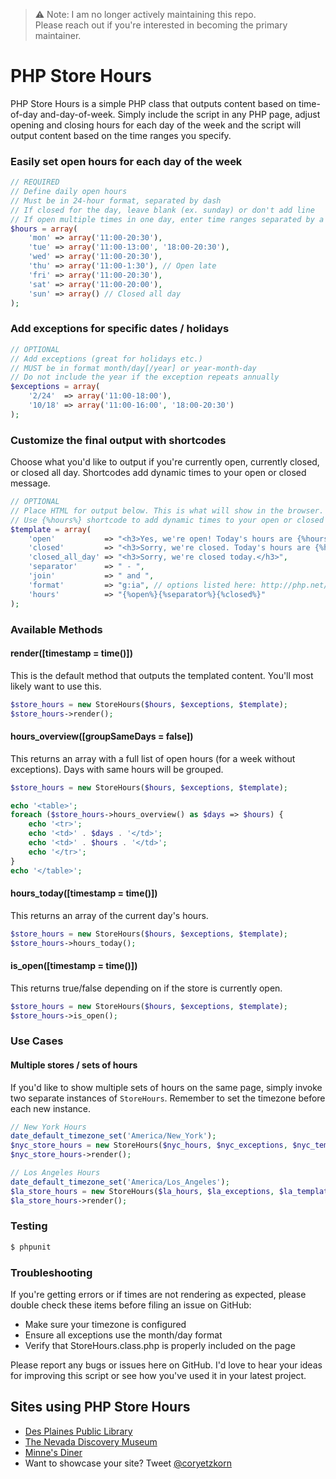 > ⚠️ Note: I am no longer actively maintaining this repo.  
Please reach out if you're interested in becoming the primary maintainer.

PHP Store Hours
===============

PHP Store Hours is a simple PHP class that outputs content based on time-of-day and-day-of-week. Simply include the script in any PHP page, adjust opening and closing hours for each day of the week and the script will output content based on the time ranges you specify.

### Easily set open hours for each day of the week

~~~ php
// REQUIRED
// Define daily open hours
// Must be in 24-hour format, separated by dash
// If closed for the day, leave blank (ex. sunday) or don't add line
// If open multiple times in one day, enter time ranges separated by a comma
$hours = array(
    'mon' => array('11:00-20:30'),
    'tue' => array('11:00-13:00', '18:00-20:30'),
    'wed' => array('11:00-20:30'),
    'thu' => array('11:00-1:30'), // Open late
    'fri' => array('11:00-20:30'),
    'sat' => array('11:00-20:00'),
    'sun' => array() // Closed all day
);
~~~

### Add exceptions for specific dates / holidays

~~~ php
// OPTIONAL
// Add exceptions (great for holidays etc.)
// MUST be in format month/day[/year] or year-month-day
// Do not include the year if the exception repeats annually
$exceptions = array(
    '2/24'  => array('11:00-18:00'),
    '10/18' => array('11:00-16:00', '18:00-20:30')
);
~~~

### Customize the final output with shortcodes

Choose what you'd like to output if you're currently open, currently closed, or closed all day. Shortcodes add dynamic times to your open or closed message.

~~~ php
// OPTIONAL
// Place HTML for output below. This is what will show in the browser.
// Use {%hours%} shortcode to add dynamic times to your open or closed message.
$template = array(
    'open'           => "<h3>Yes, we're open! Today's hours are {%hours%}.</h3>",
    'closed'         => "<h3>Sorry, we're closed. Today's hours are {%hours%}.</h3>",
    'closed_all_day' => "<h3>Sorry, we're closed today.</h3>",
    'separator'      => " - ",
    'join'           => " and ",
    'format'         => "g:ia", // options listed here: http://php.net/manual/en/function.date.php
    'hours'          => "{%open%}{%separator%}{%closed%}"
);
~~~

### Available Methods

#### render([timestamp = time()])

This is the default method that outputs the templated content. You'll most likely want to use this.

~~~ php
$store_hours = new StoreHours($hours, $exceptions, $template);
$store_hours->render();
~~~

#### hours_overview([groupSameDays = false])

This returns an array with a full list of open hours (for a week without exceptions). Days with same hours will be grouped.

~~~ php
$store_hours = new StoreHours($hours, $exceptions, $template);

echo '<table>';
foreach ($store_hours->hours_overview() as $days => $hours) {
    echo '<tr>';
    echo '<td>' . $days . '</td>';
    echo '<td>' . $hours . '</td>';
    echo '</tr>';
}
echo '</table>';
~~~

#### hours_today([timestamp = time()])

This returns an array of the current day's hours.

~~~ php
$store_hours = new StoreHours($hours, $exceptions, $template);
$store_hours->hours_today();
~~~

#### is_open([timestamp = time()])

This returns true/false depending on if the store is currently open.

~~~ php
$store_hours = new StoreHours($hours, $exceptions, $template);
$store_hours->is_open();
~~~

### Use Cases

#### Multiple stores / sets of hours

If you'd like to show multiple sets of hours on the same page, simply invoke two separate instances of `StoreHours`. Remember to set the timezone before each new instance.

~~~ php
// New York Hours
date_default_timezone_set('America/New_York');
$nyc_store_hours = new StoreHours($nyc_hours, $nyc_exceptions, $nyc_template);
$nyc_store_hours->render();

// Los Angeles Hours
date_default_timezone_set('America/Los_Angeles');
$la_store_hours = new StoreHours($la_hours, $la_exceptions, $la_template);
$la_store_hours->render();
~~~

### Testing

~~~ bash
$ phpunit
~~~

### Troubleshooting

If you're getting errors or if times are not rendering as expected, please double check these items before filing an issue on GitHub:

- Make sure your timezone is configured
- Ensure all exceptions use the month/day format
- Verify that StoreHours.class.php is properly included on the page

Please report any bugs or issues here on GitHub. I'd love to hear your ideas for improving this script or see how you've used it in your latest project.

## Sites using PHP Store Hours

- [Des Plaines Public Library](http://dppl.org/)
- [The Nevada Discovery Museum](http://www.nvdm.org/)
- [Minne's Diner](http://www.minnesdiner.com/)
- Want to showcase your site? Tweet [@coryetzkorn](http://twitter.com/coryetzkorn)
